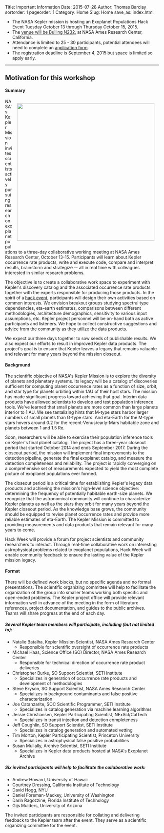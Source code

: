 Title: Important Information
Date: 2015-07-28
Author: Thomas Barclay
sortorder: 1
pageorder: 1
Category: Home
Slug: Home
save_as: index.html

* The NASA Kepler mission is hosting an Exoplanet Populations Hack Event Tuesday October 13 through Thursday October 15, 2015.
* The [venue will be Builing N232](/KeplerHackWeek/Venue), at NASA Ames Research Center, California. 
* Attendance is limited to 25 - 30 participants, potential attendees will need to complete an [application form](/KeplerHackWeek/Apply).
* The registration deadline is September 4, 2015 but space is limited so apply early.

---

Motivation for this workshop
---
#### Summary
<img style="float: right; padding: 15px" src="http://www.nasa.gov/sites/default/files/kepler-candidates-lined-up-4.jpg" width="450" height="450">
NASA's Kepler Mission invites scientists actively pursuing research on exoplanet populations to a three-day collaborative working meeting at NASA Ames Research Center, October 13-15. Participants will learn about Kepler occurrence rate products, write and execute code, compare and interpret results, brainstorm and strategize -- all in real time with colleagues interested in similar research problems.

The objective is to create a collaborative work space to experiment with Kepler's discovery catalog and the associated occurrence rate products together with the experts responsible for producing those products. In the spirit of a [hack event](https://en.wikipedia.org/wiki/Hackathon), participants will design their own activities based on common interests. We envision breakout groups studying spectral type dependencies, eta-earth estimates, comparisons between different methodologies, architecture demographics, sensitivity to various input assumptions, etc. Kepler project personnel will be on-hand both as active participants and listeners. We hope to collect constructive suggestions and advice from the community as they utilize the data products.

We expect our three days together to sow seeds of publishable results. We also expect our efforts to result in improved Kepler data products. The project's goal is to ensure that Kepler leaves a legacy that remains valuable and relevant for many years beyond the mission closeout.





#### Background
The scientific objective of NASA's Kepler Mission is to explore the diversity of planets and planetary systems. Its legacy will be a catalog of discoveries sufficient for computing planet occurrence rates as a function of size, orbit, and star type for planets orbiting within 1AU of their host stars. The mission has made significant progress toward achieving that goal. Interim data products have allowed scientists to develop and test population inference tools. We've learned that small planets are more common than large planets interior to 1 AU. We see tantalizing hints that M-type stars harbor larger numbers of small planets than G-type stars. And eta-Earth for the M-type stars hovers around 0.2 for the recent-Venus/early-Mars habitable zone and planets between 1 and 1.5 Re.

Soon, researchers will be able to exercise their population inference tools on Kepler's final planet catalog. The project has a three-year closeout period that started October 2014 and ends September 2017. During the closeout period, the mission will implement final improvements to the detection pipeline, generate the final exoplanet catalog, and measure the detection completeness and reliability. The project is rapidly converging on a comprehensive set of measurements expected to yield the most complete picture of exoplanet populations ever formed.

The closeout period is a critical time for establishing Kepler's legacy data products and achieving the mission's high-level science objective: determining the frequency of potentially habitable earth-size planets. We recognize that the astronomical community will continue to characterize Kepler planets as well as the stars they orbit for many years beyond the Kepler closeout period. As the knowledge base grows, the community should be equipped to revise planet occurrence rates and provide more reliable estimates of eta-Earth. The Kepler Mission is committed to providing measurements and data products that remain relevant for many years to come.

Hack Week will provide a forum for project scientists and community researchers to interact. Through real-time collaborative work on interesting astrophysical problems related to exoplanet populations, Hack Week will enable community feedback to ensure the lasting value of the Kepler mission legacy.

#### Format
There will be defined work blocks, but no specific agenda and no formal presentations. The scientific organizing committee will help to facilitate the organization of the group into smaller teams working both specific and open-ended problems. The Kepler project office will provide relevant information well in advance of the meeting in the form of literature references, project documentation, and guides to the public archives.  Teams will share progress at the end of each day.

##### Several Kepler team members will participate, including (but not limited to):
* Natalie Batalha, Kepler Mission Scientist, NASA Ames Research Center
    + Responsible for scientific oversight of occurrence rate products
* Michael Haas, Science Office (SO) Director, NASA Ames Research Center
    + Responsible for technical direction of occurrence rate product deliveries
* Christopher Burke, SO Support Scientist, SETI Institute
    + Specializes in generation of occurrence rate products and development of methodologies
* Steve Bryson, SO Support Scientist, NASA Ames Research Center
    + Specializes in background contaminants and false positive characterization
* Joe Catanzarite, SOC Scientific Programmer, SETI Institute
    + Specializes in catalog generation via machine learning algorithms
* Jessie Christiansen, Kepler Participating Scientist, NExScI/CalTech
    + Specializes in transit injection and detection completeness
* Jeff Coughlin, SO Support Scientist, SETI Institute
    + Specializes in catalog generation and automated vetting
* Tim Morton, Kepler Participating Scientist, Princeton University
    + Specializes in astrophysical false positive probabilities
* Susan Mullally, Archive Scientist, SETI Institute
    + Specializes in Kepler data products hosted at NASA's Exoplanet Archive

##### Six invited participants will help to facilitate the collaborative work:
* Andrew Howard, University of Hawaii
* Courtney Dressing, California Institute of Technology
* David Hogg, NYU
* Daniel Foreman-Mackey, University of Washington
* Darin Ragozzine, Florida Institute of Technology
* Gijs Mulders, University of Arizona

The invited participants are responsible for collating and delivering feedback to the Kepler team after the event.  They serve as a scientific organizing committee for the event.





